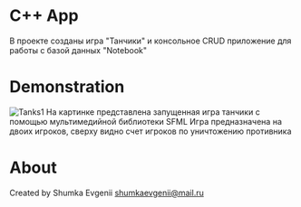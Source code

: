 # C++ App

В проекте созданы игра "Танчики" и консольное CRUD приложение для работы с базой данных "Notebook"

# Demonstration
![Tanks1](https://user-images.githubusercontent.com/65022776/106642921-30f75900-65b3-11eb-861c-3964c03c95f4.png)
На картинке представлена запущенная игра танчики с помощью мультимедийной библиотеки SFML
Игра предназначена на двоих игроков, сверху видно счет игроков по уничтожению противника

# About
Created by Shumka Evgenii
shumkaevgenii@mail.ru
